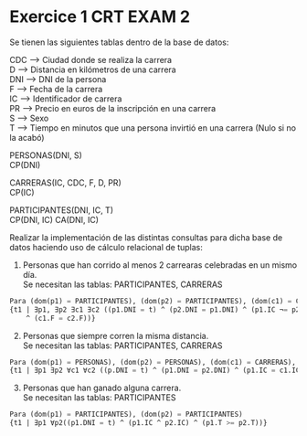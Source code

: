 # Exercice 1 CRT EXAM 2

Se tienen las siguientes tablas dentro de la base de datos:

CDC --> Ciudad donde se realiza la carrera\
D --> Distancia en kilómetros de una carrera\
DNI --> DNI de la persona\
F --> Fecha de la carrera\
IC --> Identificador de carrera\
PR --> Precio en euros de la inscripción en una carrera\
S --> Sexo\
T --> Tiempo en minutos que una persona invirtió en una carrera (Nulo si no la acabó)

PERSONAS(DNI, S)\
CP(DNI)

CARRERAS(IC, CDC, F, D, PR)\
CP(IC)

PARTICIPANTES(DNI, IC, T)\
CP(DNI, IC)
CA(DNI, IC)

Realizar la implementación de las distintas consultas para dicha base de datos haciendo uso de cálculo
relacional de tuplas:

1) Personas que han corrido al menos 2 carrearas celebradas en un mismo día.\
Se necesitan las tablas: PARTICIPANTES, CARRERAS
```sql
Para (dom(p1) = PARTICIPANTES), (dom(p2) = PARTICIPANTES), (dom(c1) = CARRERAS), (dom(c2) = CARRERAS)
{t1 | ∃p1, ∃p2 ∃c1 ∃c2 ((p1.DNI = t) ^ (p2.DNI = p1.DNI) ^ (p1.IC ¬= p2.IC) ^ (p1.IC = c1.IC) ^ (p2.IC = c2.IC)
    ^ (c1.F = c2.F))}
```

2) Personas que siempre corren la misma distancia.\
Se necesitan las tablas: PARTICIPANTES, CARRERAS
```sql
Para (dom(p1) = PERSONAS), (dom(p2) = PERSONAS), (dom(c1) = CARRERAS), (dom(c2) = CARRERAS)
{t1 | ∃p1 ∃p2 ∀c1 ∀c2 ((p.DNI = t) ^ (p1.DNI = p2.DNI) ^ (p1.IC = c1.IC) ^ (p2.IC = c2.IC) ^ (c1.D = c2.D))}
```

3) Personas que han ganado alguna carrera.\
Se necesitan las tablas: PARTICIPANTES
```sql
Para (dom(p1) = PARTICIPANTES), (dom(p2) = PARTICIPANTES)
{t1 | ∃p1 ∀p2((p1.DNI = t) ^ (p1.IC ^ p2.IC) ^ (p1.T >= p2.T))}
```